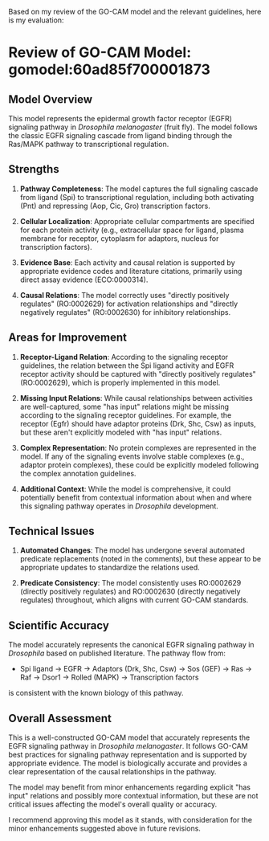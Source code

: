 Based on my review of the GO-CAM model and the relevant guidelines, here is my evaluation:

# Review of GO-CAM Model: gomodel:60ad85f700001873

## Model Overview
This model represents the epidermal growth factor receptor (EGFR) signaling pathway in *Drosophila melanogaster* (fruit fly). The model follows the classic EGFR signaling cascade from ligand binding through the Ras/MAPK pathway to transcriptional regulation.

## Strengths

1. **Pathway Completeness**: The model captures the full signaling cascade from ligand (Spi) to transcriptional regulation, including both activating (Pnt) and repressing (Aop, Cic, Gro) transcription factors.

2. **Cellular Localization**: Appropriate cellular compartments are specified for each protein activity (e.g., extracellular space for ligand, plasma membrane for receptor, cytoplasm for adaptors, nucleus for transcription factors).

3. **Evidence Base**: Each activity and causal relation is supported by appropriate evidence codes and literature citations, primarily using direct assay evidence (ECO:0000314).

4. **Causal Relations**: The model correctly uses "directly positively regulates" (RO:0002629) for activation relationships and "directly negatively regulates" (RO:0002630) for inhibitory relationships.

## Areas for Improvement

1. **Receptor-Ligand Relation**: According to the signaling receptor guidelines, the relation between the Spi ligand activity and EGFR receptor activity should be captured with "directly positively regulates" (RO:0002629), which is properly implemented in this model.

2. **Missing Input Relations**: While causal relationships between activities are well-captured, some "has input" relations might be missing according to the signaling receptor guidelines. For example, the receptor (Egfr) should have adaptor proteins (Drk, Shc, Csw) as inputs, but these aren't explicitly modeled with "has input" relations.

3. **Complex Representation**: No protein complexes are represented in the model. If any of the signaling events involve stable complexes (e.g., adaptor protein complexes), these could be explicitly modeled following the complex annotation guidelines.

4. **Additional Context**: While the model is comprehensive, it could potentially benefit from contextual information about when and where this signaling pathway operates in *Drosophila* development.

## Technical Issues

1. **Automated Changes**: The model has undergone several automated predicate replacements (noted in the comments), but these appear to be appropriate updates to standardize the relations used.

2. **Predicate Consistency**: The model consistently uses RO:0002629 (directly positively regulates) and RO:0002630 (directly negatively regulates) throughout, which aligns with current GO-CAM standards.

## Scientific Accuracy

The model accurately represents the canonical EGFR signaling pathway in *Drosophila* based on published literature. The pathway flow from:
- Spi ligand → EGFR → Adaptors (Drk, Shc, Csw) → Sos (GEF) → Ras → Raf → Dsor1 → Rolled (MAPK) → Transcription factors

is consistent with the known biology of this pathway.

## Overall Assessment

This is a well-constructed GO-CAM model that accurately represents the EGFR signaling pathway in *Drosophila melanogaster*. It follows GO-CAM best practices for signaling pathway representation and is supported by appropriate evidence. The model is biologically accurate and provides a clear representation of the causal relationships in the pathway.

The model may benefit from minor enhancements regarding explicit "has input" relations and possibly more contextual information, but these are not critical issues affecting the model's overall quality or accuracy.

I recommend approving this model as it stands, with consideration for the minor enhancements suggested above in future revisions.